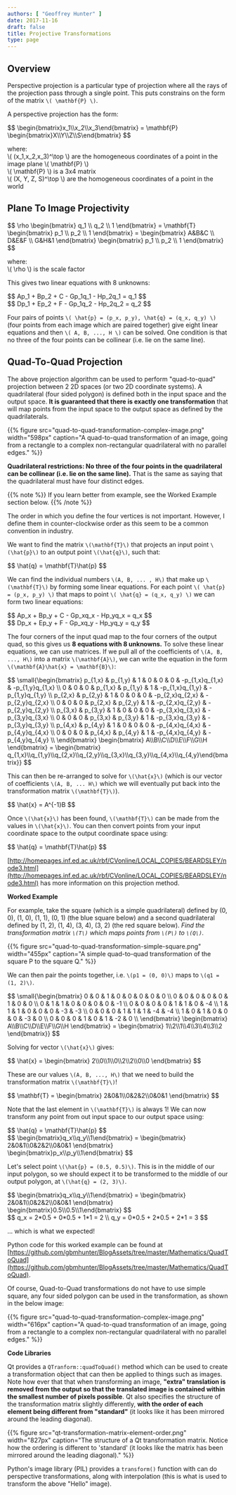 ```yaml
---
authors: [ "Geoffrey Hunter" ]
date: 2017-11-16
draft: false
title: Projective Transformations
type: page
---
```


## Overview

Perspective projection is a particular type of projection where all the rays of the projection pass through a single point. This puts constrains on the form of the matrix `\( \mathbf{P} \)`.

A perspective projection has the form:

<div>$$ \begin{bmatrix}x_1\\x_2\\x_3\end{bmatrix} = \mathbf{P} \begin{bmatrix}X\\Y\\Z\\S\end{bmatrix} $$</div>

<p class="centered">
    where:<br>
    \( (x_1,x_2,x_3)^\top \) are the homogeneous coordinates of a point in the image plane \( \mathbf{P} \)<br>
    \( \mathbf{P} \) is a 3x4 matrix<br>
    \( (X, Y, Z, S)^\top \) are the homogeneous coordinates of a point in the world<br>
</p>

## Plane To Image Projectivity

<div>$$ \rho \begin{bmatrix} q_1 \\ q_2 \\ 1 \end{bmatrix} = \mathbf{T} \begin{bmatrix} p_1 \\ p_2 \\ 1 \end{bmatrix} = \begin{bmatrix} A&B&C \\ D&E&F \\ G&H&1 \end{bmatrix} \begin{bmatrix} p_1 \\ p_2 \\ 1 \end{bmatrix} $$</div>

<p class="centered">
    where:<br>
    \( \rho \) is the scale factor<br>
<p>

This gives two linear equations with 8 unknowns:

<div>$$ Ap_1 + Bp_2 + C - Gp_1q_1 - Hp_2q_1 = q_1 $$</div>

<div>$$ Dp_1 + Ep_2 + F - Gp_1q_2 - Hp_2q_2 = q_2 $$</div>

Four pairs of points `\( \hat{p} = (p_x, p_y), \hat{q} = (q_x, q_y) \)` (four points from each image which are paired together) give eight linear equations and then `\( A, B, ..., H \)` can be solved. One condition is that no three of the four points can be collinear (i.e. lie on the same line).

## Quad-To-Quad Projection

The above projection algorithm can be used to perform "quad-to-quad" projection between 2 2D spaces (or two 2D coordinate systems). A quadrilateral (four sided polygon) is defined both in the input space and the output space. **It is guaranteed that there is exactly one transformation** that will map points from the input space to the output space as defined by the quadrilaterals.

{{% figure src="quad-to-quad-transformation-complex-image.png" width="598px" caption="A quad-to-quad transformation of an image, going from a rectangle to a complex non-rectangular quadrilateral with no parallel edges."  %}}

**Quadrilateral restrictions: No three of the four points in the quadrilateral can be collinear (i.e. lie on the same line).** That is the same as saying that the quadrilateral must have four distinct edges.

{{% note %}}
If you learn better from example, see the Worked Example section below.
{{% /note %}}

The order in which you define the four vertices is not important. However, I define them in counter-clockwise order as this seem to be a common convention in industry.

We want to find the matrix `\(\mathbf{T}\)` that projects an input point `\(\hat{p}\)` to an output point `\(\hat{q}\)`, such that:

<div>$$ \hat{q} = \mathbf{T}\hat{p} $$</div>

We can find the individual numbers `\(A, B, ... , H\)` that make up `\(\mathbf{T}\)` by forming some linear equations. For each point `\( \hat{p} = (p_x, p_y) \)` that maps to point `\( \hat{q} = (q_x, q_y) \)` we can form two linear equations:

<div>$$ Ap_x + Bp_y + C - Gp_xq_x - Hp_yq_x = q_x $$</div>

<div>$$ Dp_x + Ep_y + F - Gp_xq_y - Hp_yq_y = q_y $$</div>

The four corners of the input quad map to the four corners of the output quad, so this gives us **8 equations with 8 unknowns.** To solve these linear equations, we can use matrices. If we pull all of the coefficients of `\(A, B, ..., H\)` into a matrix `\(\mathbf{A}\)`, we can write the equation in the form `\(\mathbf{A}\hat{x} = \mathbf{B}\)`:

<div>
$$ \small{\begin{bmatrix}  
 p_{1,x} & p_{1,y} & 1 & 0 & 0 & 0 & -p_{1,x}q_{1,x} & -p_{1,y}q_{1,x} \\  
 0 & 0 & 0 & p_{1,x} & p_{1,y} & 1 & -p_{1,x}q_{1,y} & -p_{1,y}q_{1,y} \\  
 p_{2,x} & p_{2,y} & 1 & 0 & 0 & 0 & -p_{2,x}q_{2,x} & -p_{2,y}q_{2,x} \\  
 0 & 0 & 0 & p_{2,x} & p_{2,y} & 1 & -p_{2,x}q_{2,y} & -p_{2,y}q_{2,y} \\  
 p_{3,x} & p_{3,y} & 1 & 0 & 0 & 0 & -p_{3,x}q_{3,x} & -p_{3,y}q_{3,x} \\  
 0 & 0 & 0 & p_{3,x} & p_{3,y} & 1 & -p_{3,x}q_{3,y} & -p_{3,y}q_{3,y} \\  
 p_{4,x} & p_{4,y} & 1 & 0 & 0 & 0 & -p_{4,x}q_{4,x} & -p_{4,y}q_{4,x} \\  
 0 & 0 & 0 & p_{4,x} & p_{4,y} & 1 & -p_{4,x}q_{4,y} & -p_{4,y}q_{4,y} \\  
 \end{bmatrix} \begin{bmatrix} A\\B\\C\\D\\E\\F\\G\\H \end{bmatrix} = \begin{bmatrix} q_{1,x}\\q_{1,y}\\q_{2,x}\\q_{2,y}\\q_{3,x}\\q_{3,y}\\q_{4,x}\\q_{4,y}\end{bmatrix}} $$
</div>

This can then be re-arranged to solve for `\(\hat{x}\)` (which is our vector of coefficients `\(A, B, ... H\)` which we will eventually put back into the transformation matrix `\(\mathbf{T}\)`).

<div>$$ \hat{x} = A^{-1}B $$</div>

Once `\(\hat{x}\)` has been found, `\(\mathbf{T}\)` can be made from the values in `\(\hat{x}\)`. You can then convert points from your input coordinate space to the output coordinate space using:

<div>$$ \hat{q} = \mathbf{T}\hat{p} $$</div>

[http://homepages.inf.ed.ac.uk/rbf/CVonline/LOCAL_COPIES/BEARDSLEY/node3.html](http://homepages.inf.ed.ac.uk/rbf/CVonline/LOCAL_COPIES/BEARDSLEY/node3.html) has more information on this projection method.

**Worked Example**

For example, take the square (which is a simple quadrilateral) defined by (0, 0), (1, 0), (1, 1), (0, 1) (the blue square below) and a second quadrilateral defined by (1, 2), (1, 4), (3, 4), (3, 2) (the red square below). _Find the transformation matrix `\(T\)` which maps points from `\(P\)` to `\(Q\)`._

{{% figure src="quad-to-quad-transformation-simple-square.png" width="455px" caption="A simple quad-to-quad transformation of the square P to the square Q."  %}}

We can then pair the points together, i.e. `\(p1 = (0, 0)\)` maps to `\(q1 = (1, 2)\)`.

<div>
$$ \small{\begin{bmatrix}  
 0 & 0 & 1 & 0 & 0 & 0 & 0 & 0 \\  
 0 & 0 & 0 & 0 & 0 & 1 & 0 & 0 \\  
 0 & 1 & 1 & 0 & 0 & 0 & 0 & -1 \\  
 0 & 0 & 0 & 0 & 1 & 1 & 0 & -4 \\  
 1 & 1 & 1 & 0 & 0 & 0 & -3 & -3 \\  
 0 & 0 & 0 & 1 & 1 & 1 & -4 & -4 \\  
 1 & 0 & 1 & 0 & 0 & 0 & -3 & 0 \\  
 0 & 0 & 0 & 1 & 0 & 1 & -2 & 0 \\  
 \end{bmatrix} \begin{bmatrix} A\\B\\C\\D\\E\\F\\G\\H \end{bmatrix} = \begin{bmatrix} 1\\2\\1\\4\\3\\4\\3\\2 \end{bmatrix}} $$
</div>

Solving for vector `\(\hat{x}\)` gives:

<div>$$ \hat{x} = \begin{bmatrix} 2\\0\\1\\0\\2\\2\\0\\0 \end{bmatrix} $$</div>

These are our values `\(A, B, ..., H\)` that we need to build the transformation matrix `\(\mathbf{T}\)`!

<div>$$ \mathbf{T} = \begin{bmatrix} 2&0&1\\0&2&2\\0&0&1 \end{bmatrix} $$</div>

Note that the last element in `\(\mathbf{T}\)` is always 1! We can now transform any point from out input space to our output space using:

<div>$$ \hat{q} = \mathbf{T}\hat{p} $$</div>

<div>$$ \begin{bmatrix}q_x\\q_y\\1\end{bmatrix} = \begin{bmatrix} 2&0&1\\0&2&2\\0&0&1 \end{bmatrix} \begin{bmatrix}p_x\\p_y\\1\end{bmatrix} $$</div>

Let's select point `\(\hat{p} = (0.5, 0.5)\)`. This is in the middle of our input polygon, so we should expect it to be transformed to the middle of our output polygon, at `\(\hat{q} = (2, 3)\)`.

<div>$$ \begin{bmatrix}q_x\\q_y\\1\end{bmatrix} = \begin{bmatrix} 2&0&1\\0&2&2\\0&0&1 \end{bmatrix} \begin{bmatrix}0.5\\0.5\\1\end{bmatrix} $$</div>

<div>$$ q_x = 2*0.5 + 0*0.5 + 1*1 = 2 \\  
 q_y = 0*0.5 + 2*0.5 + 2*1 = 3 $$</div>

... which is what we expected!

Python code for this worked example can be found at [https://github.com/gbmhunter/BlogAssets/tree/master/Mathematics/QuadToQuad](https://github.com/gbmhunter/BlogAssets/tree/master/Mathematics/QuadToQuad).

Of course, Quad-to-Quad transformations do not have to use simple square, any four sided polygon can be used in the transformation, as shown in the below image:

{{% figure src="quad-to-quad-transformation-complex-image.png" width="616px" caption="A quad-to-quad transformation of an image, going from a rectangle to a complex non-rectangular quadrilateral with no parallel edges." %}}

**Code Libraries**

Qt provides a `QTranform::quadToQuad()` method which can be used to create a transformation object that can then be applied to things such as images. Note how ever that that when transforming an image, **"extra" translation is removed from the output so that the translated image is contained within the smallest number of pixels possible**. Qt also specifies the structure of the transformation matrix slightly differently, **with the order of each element being different from "standard"** (it looks like it has been mirrored around the leading diagonal).

{{% figure src="qt-transformation-matrix-element-order.png" width="827px" caption="The structure of a Qt transformation matrix. Notice how the ordering is different to 'standard' (it looks like the matrix has been mirrored around the leading diagonal)." %}}

Python's image library (PIL) provides a `transform()` function with can do perspective transformations, along with interpolation (this is what is used to transform the above "Hello" image).
